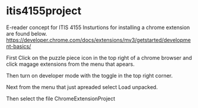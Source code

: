 # itis4155project
E-reader concept for ITIS 4155
Insturtions for installing a chrome extension are found below.
https://developer.chrome.com/docs/extensions/mv3/getstarted/development-basics/

First Click on the puzzle piece icon in the top right of a chrome browser and click magage extensions from the menu that apears.

Then turn on developer mode with the toggle in the top right corner.

Next from the menu that just apreaded select Load unpacked.

Then select the file ChromeExtensionProject 
